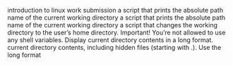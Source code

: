 introduction to linux work submission a script that prints the absolute path name of the current working directory a script that prints the absolute path name of the current working directory a script that changes the working directory to the user’s home directory. Important! You’re not allowed to use any shell variables. Display current directory contents in a long format. current directory contents, including hidden files (starting with .). Use the long format
